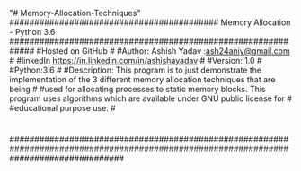 "# Memory-Allocation-Techniques" 
########################################## Memory Allocation - Python 3.6 #############################################################
#Hosted on GitHub																													  #
#Author: Ashish Yadav         <Email>:<ash24aniy@gmail.com>																			  #
#linkedIn <https://in.linkedin.com/in/ashishayadav>																					  #
#Version: 1.0																														  #
#Python:3.6																															  #
#Description: This program is to just demonstrate the implementation of the 3 different memory allocation techniques that are being   #
#used for allocating processes to static memory blocks. This program uses algorithms which are available under GNU public license for # #educational purpose use. 																											  #
#																																	  #
#######################################################################################################################################
